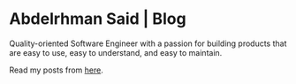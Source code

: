 # Abdelrhman Said | Blog

Quality-oriented Software Engineer with a passion for building products that are easy to use, easy to understand, and easy to maintain.

Read my posts from [here](https://abdelrhmansaid.com/).

